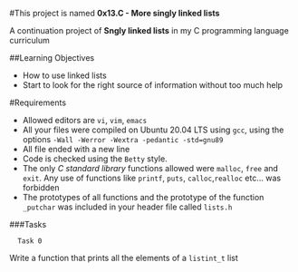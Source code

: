 #This project  is named **0x13.C - More singly linked lists**

A continuation project of **Sngly linked lists** in my C programming language curriculum

##Learning Objectives
- How to use linked lists
- Start to look for the right source of information without too much help


#Requirements
- Allowed editors are `vi`, `vim`, `emacs`
- All your files were compiled on Ubuntu 20.04 LTS using `gcc`, using the options `-Wall -Werror -Wextra -pedantic -std=gnu89`
- All file ended with a new line
- Code is checked using the `Betty` style.
- The only *C standard library* functions allowed were `malloc`, `free` and `exit`. Any use of functions like `printf`, `puts`, `calloc`,`realloc` etc… was forbidden
- The prototypes of all functions and the prototype of the function `_putchar` was included in your header file called `lists.h`

###Tasks

```
  Task 0
```
Write a function that prints all the elements of a `listint_t` list
